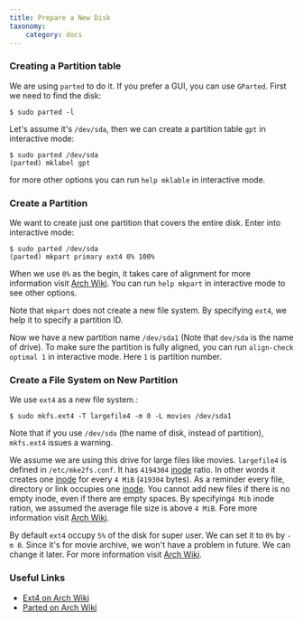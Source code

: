 ```yaml
---
title: Prepare a New Disk
taxonomy:
    category: docs
---
```


### Creating a Partition table

We are using `parted` to do it. If you prefer a GUI, you can use `GParted`. First we need to find the disk:

```
$ sudo parted -l
```

Let's assume it's `/dev/sda`, then we can create a partition table `gpt` in interactive mode:

```
$ sudo parted /dev/sda
(parted) mklabel gpt
```

for more other options you can run `help mklable` in interactive mode.

### Create a Partition

We want to create just one partition that covers the entire disk. Enter into interactive mode:

```
$ sudo parted /dev/sda
(parted) mkpart primary ext4 0% 100%
```
When we use `0%` as the begin, it takes care of alignment for more information visit [Arch Wiki](https://wiki.archlinux.org/title/Parted#Alignment). You can run `help mkpart` in interactive mode to see other options.

Note that `mkpart` does not create a new file system. By specifying `ext4`, we help it to specify a partition ID.

Now we have a new partition name `/dev/sda1` (Note that `dev/sda` is the name of drive). To make sure the partition is fully aligned, you can run `align-check optimal 1` in interactive mode. Here `1` is partition number.

### Create a File System on New Partition

We use `ext4` as a new file system.:

```
$ sudo mkfs.ext4 -T largefile4 -m 0 -L movies /dev/sda1
```

Note that if you use `/dev/sda` (the name of disk, instead of partition), `mkfs.ext4` issues a warning.

We assume we are using this drive for large files like movies. `largefile4` is defined in `/etc/mke2fs.conf`. It has `4194304` [inode](https://en.wikipedia.org/wiki/Inode) ratio. In other words it creates one [inode](https://en.wikipedia.org/wiki/Inode) for every `4 MiB` (`419304` bytes). As a reminder every file, directory or link occupies one [inode](https://en.wikipedia.org/wiki/Inode). You cannot add new files if there is no empty inode, even if there are empty spaces. By specifying`4 Mib` inode ration,  we assumed the average file size is above `4 MiB`. Fore more information visit [Arch Wiki](https://wiki.archlinux.org/title/Ext4#Bytes-per-inode_ratio).

By default `ext4` occupy `5%` of the disk for super user. We can set it to `0%` by `-m 0`. Since it's for movie archive, we won't have a problem in future. We can change it later. For more information visit [Arch Wiki](https://wiki.archlinux.org/title/Ext4#Reserved_blocks). 

### Useful Links

* [Ext4 on Arch Wiki](https://wiki.archlinux.org/title/Ext4)
* [Parted on Arch Wiki](https://wiki.archlinux.org/title/Parted)
